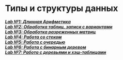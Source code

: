 # Типы и структуры данных

[___Lab №1: Длинная Арифметика___](https://github.com/nisuev/TaDS/tree/main/lab_01)<br>
[___Lab №2: Обработка таблиц, записи с вариантами___](https://github.com/nisuev/TaDS/tree/main/lab_02)<br>
[___Lab №3: Обработка разреженных матриц___](https://github.com/nisuev/TaDS/tree/main/lab_03)<br>
[___Lab №4: Работа со стеком___](https://github.com/nisuev/TaDS/tree/main/lab_04)<br>
[___Lab №5: Работа с очередью___](https://github.com/nisuev/TaDS/tree/main/lab_05)<br>
[___Lab №6: Работа с бинарным деревом___](https://github.com/nisuev/TaDS/tree/main/lab_06)<br>
[___Lab №7: Работа с деревьями и хэш-таблицами___](https://github.com/nisuev/TaDS/tree/main/lab_07)<br>
